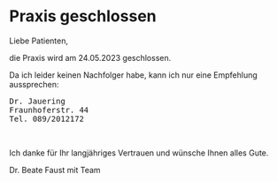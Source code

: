 # Praxis geschlossen

Liebe Patienten,

die Praxis wird am 24.05.2023 geschlossen.

Da ich leider keinen Nachfolger habe, kann ich nur eine Empfehlung aussprechen:

<pre>
Dr. Jauering
Fraunhoferstr. 44
Tel. 089/2012172
</pre><br>

Ich danke für Ihr langjähriges Vertrauen und wünsche Ihnen alles Gute. 

Dr. Beate Faust mit Team